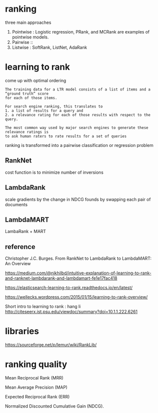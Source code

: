 
# ranking

three main approaches 
1. Pointwise : Logistic regression, PRank, and MCRank are examples of pointwise models.
2. Pairwise  :: 
3. Listwise : SoftRank, ListNet, AdaRank

# learning to rank

come up with optimal ordering 

```
The training data for a LTR model consists of a list of items and a “ground truth” score 
for each of those items. 

For search engine ranking, this translates to 
1. a list of results for a query and 
2. a relevance rating for each of those results with respect to the query. 

The most common way used by major search engines to generate these relevance ratings is 
to ask human raters to rate results for a set of queries

```

ranking is transformed into a pairwise classification or regression problem

## RankNet

cost function is to minimize number of inversions

## LambdaRank

scale gradients by the change in NDCG founds by swapping each pair of documents

## LambdaMART

LambaRank + MART

## reference

Christopher J.C. Burges.  From RankNet to LambdaRank to LambdaMART: An Overview 

https://medium.com/@nikhilbd/intuitive-explanation-of-learning-to-rank-and-ranknet-lambdarank-and-lambdamart-fe1e17fac418

https://elasticsearch-learning-to-rank.readthedocs.io/en/latest/

https://wellecks.wordpress.com/2015/01/15/learning-to-rank-overview/

Short intro to learning to rank : hang li
http://citeseerx.ist.psu.edu/viewdoc/summary?doi=10.1.1.222.6261

# libraries

https://sourceforge.net/p/lemur/wiki/RankLib/

# ranking quality

Mean Reciprocal Rank (MRR)

Mean Average Precision (MAP)

Expected Reciprocal Rank (ERR)

Normalized Discounted Cumulative Gain (NDCG).
